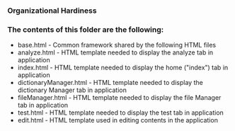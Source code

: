 ### Organizational Hardiness

### The contents of this folder are the following:
   * base.html - Common framework shared by the following HTML files
   * analyze.html - HTML template needed to display the analyze tab in application
   * index.html - HTML template needed to display the home ("index") tab in application
   * dictionaryManager.html - HTML template needed to display the dictionary Manager tab in application
   * fileManager.html - HTML template needed to display the file Manager tab in application
   * test.html - HTML template needed to display the test tab in application 
   * edit.html - HTML template used in editing contents in the application
   
   

